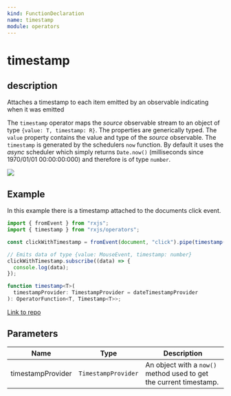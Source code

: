 ```yaml
---
kind: FunctionDeclaration
name: timestamp
module: operators
---
```


# timestamp

## description

Attaches a timestamp to each item emitted by an observable indicating when it was emitted

The `timestamp` operator maps the _source_ observable stream to an object of type
`{value: T, timestamp: R}`. The properties are generically typed. The `value` property contains the value
and type of the _source_ observable. The `timestamp` is generated by the schedulers `now` function. By
default it uses the _async_ scheduler which simply returns `Date.now()` (milliseconds since 1970/01/01
00:00:00:000) and therefore is of type `number`.

![](timestamp.png)

## Example

In this example there is a timestamp attached to the documents click event.

```ts
import { fromEvent } from "rxjs";
import { timestamp } from "rxjs/operators";

const clickWithTimestamp = fromEvent(document, "click").pipe(timestamp());

// Emits data of type {value: MouseEvent, timestamp: number}
clickWithTimestamp.subscribe((data) => {
  console.log(data);
});
```

```ts
function timestamp<T>(
  timestampProvider: TimestampProvider = dateTimestampProvider
): OperatorFunction<T, Timestamp<T>>;
```

[Link to repo](https://github.com/ReactiveX/rxjs/blob/master/src/internal/operators/timestamp.ts#L36-L38)

## Parameters

| Name              | Type                | Description                                                        |
| ----------------- | ------------------- | ------------------------------------------------------------------ |
| timestampProvider | `TimestampProvider` | An object with a `now()` method used to get the current timestamp. |
